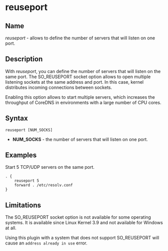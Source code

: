 # reuseport

## Name

*reuseport* - allows to define the number of servers that will listen on one port.

## Description

With *reuseport*, you can define the number of servers that will listen on the same port. The SO_REUSEPORT socket option
allows to open multiple listening sockets at the same address and port. In this case, kernel distributes incoming 
connections between sockets.

Enabling this option allows to start multiple servers, which increases the throughput of CoreDNS in environments with a 
large number of CPU cores.

## Syntax

~~~
reuseport [NUM_SOCKS]
~~~

* **NUM_SOCKS** - the number of servers that will listen on one port.

## Examples

Start 5 TCP/UDP servers on the same port.

~~~ corefile
. {
	reuseport 5
	forward . /etc/resolv.conf
}
~~~

## Limitations

The SO_REUSEPORT socket option is not available for some operating systems. It is available since Linux Kernel 3.9 and 
not available for Windows at all.

Using this plugin with a system that does not support SO_REUSEPORT will cause an `address already in use` error.
